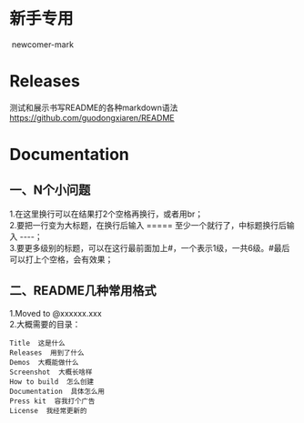 # 新手专用  
 newcomer-mark  

# Releases  
测试和展示书写README的各种markdown语法
https://github.com/guodongxiaren/README  

# Documentation 
## 一、N个小问题  
1.在这里换行可以在结果打2个空格再换行，或者用br；  
2.要把一行变为大标题，在换行后输入 ===== 至少一个就行了，中标题换行后输入 ----；  
3.要更多级别的标题，可以在这行最前面加上#，一个表示1级，一共6级。#最后可以打上个空格，会有效果；

## 二、README几种常用格式  
1.Moved to @xxxxxx.xxx  
2.大概需要的目录：    

    Title  这是什么  
    Releases  用到了什么  
    Demos  大概能做什么  
    Screenshot  大概长啥样  
    How to build  怎么创建  
    Documentation  具体怎么用  
    Press kit  容我打个广告  
    License  我经常更新的  
  
  

